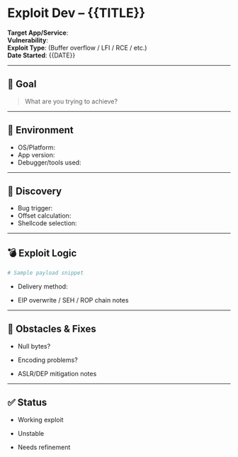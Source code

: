# Exploit Dev – {{TITLE}}

**Target App/Service**:  
**Vulnerability**:  
**Exploit Type**: (Buffer overflow / LFI / RCE / etc.)  
**Date Started**: {{DATE}}

---

## 📍 Goal

> What are you trying to achieve?

---

## 🔧 Environment

- OS/Platform:
- App version:
- Debugger/tools used:

---

## 🧪 Discovery

- Bug trigger:
- Offset calculation:
- Shellcode selection:

---

## 💣 Exploit Logic

```python
# Sample payload snippet
```

- Delivery method:
    
- EIP overwrite / SEH / ROP chain notes
    

---

## 🧠 Obstacles & Fixes

- Null bytes?
    
- Encoding problems?
    
- ASLR/DEP mitigation notes
    

---

## ✅ Status

-  Working exploit
    
-  Unstable
    
-  Needs refinement
